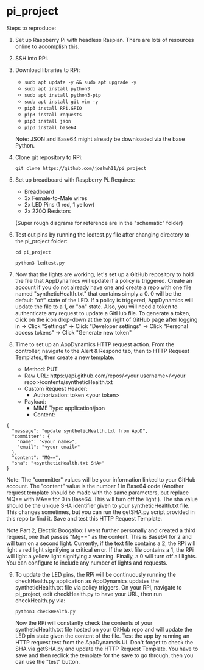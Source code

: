 # pi_project

Steps to reproduce:

1. Set up Raspberry Pi with headless Raspian. There are lots of resources online to accomplish this.
2. SSH into RPi.
3. Download libraries to RPi:

     * ```sudo apt update -y && sudo apt upgrade -y```
     * ```sudo apt install python3```
     * ```sudo apt install python3-pip```
     * ```sudo apt install git vim -y```
     * ```pip3 install RPi.GPIO```
     * ```pip3 install requests```
     * ```pip3 install json```
     * ```pip3 install base64```

    Note: JSON and Base64 might already be downloaded via the base Python.

4. Clone git repository to RPi:

    ```git clone https://github.com/joshwh11/pi_project```

5. Set up breadboard with Raspberry Pi. Requires:

    * Breadboard
    * 3x Female-to-Male wires
    * 2x LED Pins (1 red, 1 yellow)
    * 2x 220Ω Resistors 

    (Super rough diagrams for reference are in the "schematic" folder)

6. Test out pins by running the ledtest.py file after changing directory to the pi_project folder:

    ```cd pi_project```
    
    ```python3 ledtest.py```
    
7. Now that the lights are working, let's set up a GitHub repository to hold the file that AppDynamics will update if a policy is triggered. Create an account if
   you do not already have one and create a repo with one file named "syntheticHealth.txt" that contains simply a 0. 0 will be the default "off" state of the LED. 
   If a policy is triggered, AppDynamics will update the file to a 1, or "on" state. Also, you will need a token to authenticate any request to update a GitHub 
   file. To generate a token, click on the icon drop-down at the top right of GitHub page after logging in -> Click "Settings" -> Click "Developer settings" -> 
   Click "Personal access tokens" -> Click "Generate new token"

8. Time to set up an AppDynamics HTTP request action. From the controller, navigate to the Alert & Respond tab, then to HTTP Request Templates, then create a new
   template. 
   
   * Method: PUT
   * Raw URL: https://<span></span>api.github.com/repos/\<your username\>/\<your repo\>/contents/syntheticHealth.txt
   * Custom Request Header: 
       * Authorization: token \<your token\>
   * Payload:
       * MIME Type: application/json
       * Content: 

```
{
  "message": "update syntheticHealth.txt from AppD",
  "committer": {
    "name": "<your name>",
    "email": "<your email>"
  },
  "content": "MQ==",
  "sha": "<syntheticHealth.txt SHA>"
}
```

   Note: The "committer" values will be your information linked to your GitHub account. The "content" value is the number 1 in Base64 code (Another request template
   should be made with the same parameters, but replace MQ== with MA== for 0 in Base64. This will turn off the light.). The sha value should be the unique SHA 
   identifier given to your syntheticHealth.txt file. This changes sometimes, but you can run the getSHA.py script provided in this repo to find it. Save and test 
   this HTTP Request Template.
   
   Note Part 2, Electric Boogaloo: I went further personally and created a third request, one that passes "Mg==" as the content. This is Base64 for 2 and will turn
   on a second light. Currently, if the text file contains a 2, the RPi will light a red light signifying a critical error. If the text file contains a 1, the RPi 
   will light a yellow light signifying a warning. Finally, a 0 will turn off all lights. You can configure to include any number of lights and requests.
    
9. To update the LED pins, the RPi will be continuously running the checkHealth.py application as AppDynamics updates the syntheticHealth.txt file via policy 
   triggers. On your RPi, navigate to pi_project, edit checkHealth.py to have your URL, then run checkHealth.py via:
   
   ```python3 checkHealth.py```
   
   Now the RPi will constantly check the contents of your syntheticHealth.txt file hosted on your GitHub repo and will update the LED pin state given the content
   of the file. Test the app by running an HTTP request test from the AppDynamcis UI. Don't forget to check the SHA via getSHA.py and update the HTTP Request
   Template. You have to save and then reclick the template for the save to go through, then you can use the "test" button.
